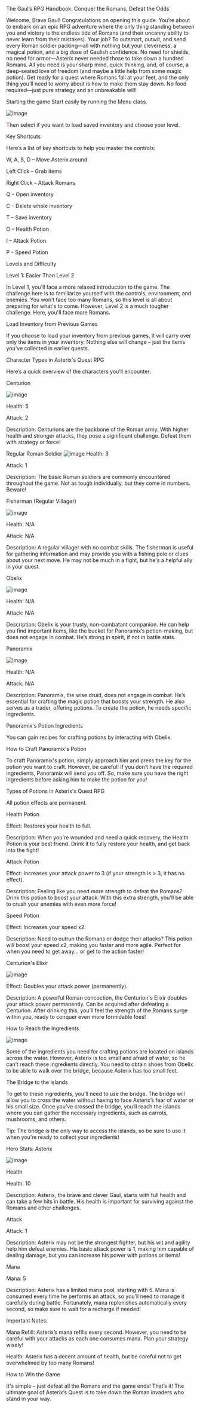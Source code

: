 The Gaul’s RPG Handbook: Conquer the Romans, Defeat the Odds

Welcome, Brave Gaul!
Congratulations on opening this guide. You’re about to embark on an epic RPG adventure where the only thing standing between you and victory is the endless tide of Romans (and their uncanny ability to never learn from their mistakes). Your job? To outsmart, outwit, and send every Roman soldier packing—all with nothing but your cleverness, a magical potion, and a big dose of Gaulish confidence.
No need for shields, no need for armor—Asterix never needed those to take down a hundred Romans. All you need is your sharp mind, quick thinking, and, of course, a deep-seated love of freedom (and maybe a little help from some magic potion).
Get ready for a quest where Romans fall at your feet, and the only thing you’ll need to worry about is how to make them stay down. No food required—just pure strategy and an unbreakable will!

Starting the game
Start easily by running the Menu class.


![image](https://github.com/user-attachments/assets/225ae5f3-754d-441d-9f20-cd63bb74fb02)


Then select if you want to load saved inventory and choose your level.

Key Shortcuts

Here’s a list of key shortcuts to help you master the controls:


W, A, S, D – Move Asterix around

Left Click – Grab items

Right Click – Attack Romans

Q – Open inventory

C – Delete whole inventory

T – Save inventory

O – Health Potion

I – Attack Potion

P – Speed Potion



Levels and Difficulty


Level 1: Easier Than Level 2

In Level 1, you'll face a more relaxed introduction to the game. The challenge here is to familiarize yourself with the controls, environment, and enemies. You won’t face too many Romans, so this level is all about preparing for what's to come.
However, Level 2 is a much tougher challenge. Here, you'll face more Romans.


Load Inventory from Previous Games

If you choose to load your inventory from previous games, it will carry over only the items in your inventory. Nothing else will change – just the items you’ve collected in earlier quests.


Character Types in Asterix's Quest RPG

Here’s a quick overview of the characters you’ll encounter:

Centurion


![image](https://github.com/user-attachments/assets/e3711226-7400-4515-82db-6a778ceb9e7a)


Health: 5

Attack: 2

Description: Centurions are the backbone of the Roman army. With higher health and stronger attacks, they pose a significant challenge. Defeat them with strategy or force!


Regular Roman Soldier
![image](https://github.com/user-attachments/assets/e15079cc-2c1b-47d5-a803-f277b62b0ba2)
Health: 3

Attack: 1

Description: The basic Roman soldiers are commonly encountered throughout the game. Not as tough individually, but they come in numbers. Beware!


Fisherman (Regular Villager)


![image](https://github.com/user-attachments/assets/2bd0ef0c-9655-4419-9801-d0c8afc953ed)


Health: N/A

Attack: N/A

Description: A regular villager with no combat skills. The fisherman is useful for gathering information and may provide you with a fishing pole or clues about your next move. He may not be much in a fight, but he's a helpful ally in your quest.


Obelix


![image](https://github.com/user-attachments/assets/aee6aaeb-8aec-422d-8cd7-6cb44862a523)


Health: N/A

Attack: N/A

Description: Obelix is your trusty, non-combatant companion. He can help you find important items, like the bucket for Panoramix’s potion-making, but does not engage in combat. He’s strong in spirit, if not in battle stats.


Panoramix


![image](https://github.com/user-attachments/assets/742671d5-1e02-4499-9d55-da0158292b90)


Health: N/A

Attack: N/A

Description: Panoramix, the wise druid, does not engage in combat. He’s essential for crafting the magic potion that boosts your strength. He also serves as a trader, offering potions. To create the potion, he needs specific ingredients.



Panoramix's Potion Ingredients

You can gain recipes for crafting potions by interacting with Obelix.


How to Craft Panoramix's Potion

To craft Panoramix's potion, simply approach him and press the key for the potion you want to craft. However, be careful! If you don’t have the required ingredients, Panoramix will send you off. So, make sure you have the right ingredients before asking him to make the potion for you!


Types of Potions in Asterix's Quest RPG

All potion effects are permanent.

Health Potion

Effect: Restores your health to full.

Description: When you're wounded and need a quick recovery, the Health Potion is your best friend. Drink it to fully restore your health, and get back into the fight!


Attack Potion

Effect: Increases your attack power to 3 (if your strength is > 3, it has no effect).

Description: Feeling like you need more strength to defeat the Romans? Drink this potion to boost your attack. With this extra strength, you'll be able to crush your enemies with even more force!


Speed Potion

Effect: Increases your speed x2.

Description: Need to outrun the Romans or dodge their attacks? This potion will boost your speed x2, making you faster and more agile. Perfect for when you need to get away... or get to the action faster!


Centurion's Elixir


![image](https://github.com/user-attachments/assets/61b8b5eb-719f-4040-91ac-2d518119a970)



Effect: Doubles your attack power (permanently).

Description: A powerful Roman concoction, the Centurion's Elixir doubles your attack power permanently. Can be acquired after defeating a Centurion. After drinking this, you’ll feel the strength of the Romans surge within you, ready to conquer even more formidable foes!



How to Reach the Ingredients


![image](https://github.com/user-attachments/assets/e5934275-9248-44ac-9355-07f3cfe0b47c)



Some of the ingredients you need for crafting potions are located on islands across the water. However, Asterix is too small and afraid of water, so he can’t reach these ingredients directly. You need to obtain shoes from Obelix to be able to walk over the bridge, because Asterix has too small feet.

The Bridge to the Islands

To get to these ingredients, you'll need to use the bridge. The bridge will allow you to cross the water without having to face Asterix’s fear of water or his small size. Once you’ve crossed the bridge, you’ll reach the islands where you can gather the necessary ingredients, such as carrots, mushrooms, and others.


Tip: The bridge is the only way to access the islands, so be sure to use it when you’re ready to collect your ingredients!



Hero Stats: Asterix


![image](https://github.com/user-attachments/assets/0b90338b-35ff-42e1-bb83-96dc0e09ecff)



Health



Health: 10

Description: Asterix, the brave and clever Gaul, starts with full health and can take a few hits in battle. His health is important for surviving against the Romans and other challenges.


Attack



Attack: 1

Description: Asterix may not be the strongest fighter, but his wit and agility help him defeat enemies. His basic attack power is 1, making him capable of dealing damage, but you can increase his power with potions or items!


Mana



Mana: 5

Description: Asterix has a limited mana pool, starting with 5. Mana is consumed every time he performs an attack, so you’ll need to manage it carefully during battle. Fortunately, mana replenishes automatically every second, so make sure to wait for a recharge if needed!

Important Notes:


Mana Refill: Asterix’s mana refills every second. However, you need to be careful with your attacks as each one consumes mana. Plan your strategy wisely!

Health: Asterix has a decent amount of health, but be careful not to get overwhelmed by too many Romans!




How to Win the Game

It's simple – just defeat all the Romans and the game ends! That’s it! The ultimate goal of Asterix’s Quest is to take down the Roman invaders who stand in your way.
